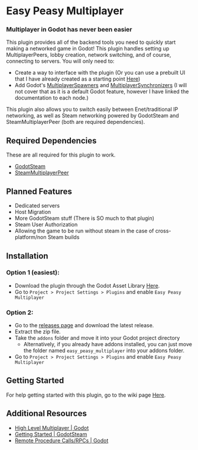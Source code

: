 # Easy Peasy Multiplayer
### Multiplayer in Godot has never been easier
This plugin provides all of the backend tools you need to quickly start making a networked game in Godot! This plugin handles setting up MultiplayerPeers, lobby creation, network switching, and of course, connecting to servers. You will only need to: 
- Create a way to interface with the plugin (Or you can use a prebuilt UI that I have already created as a starting point [Here](https://github.com/Skeats/easy-peasy-multiplayer/tree/main/prefabs/ui/network_ui))
- Add Godot's [MultiplayerSpawners](https://docs.godotengine.org/en/stable/classes/class_multiplayerspawner.html) and [MultiplayerSynchronizers](https://docs.godotengine.org/en/stable/classes/class_multiplayersynchronizer.html#class-multiplayersynchronizer) (I will not cover that as it is a default Godot feature, however I have linked the documentation to each node.)

This plugin also allows you to switch easily between Enet/traditional IP networking, as well as Steam networking powered by GodotSteam and SteamMultiplayerPeer (both are required dependencies).

## Required Dependencies
These are all required for this plugin to work.
- [GodotSteam](https://godotengine.org/asset-library/asset/2445)
- [SteamMultiplayerPeer](https://godotengine.org/asset-library/asset/2258)

## Planned Features
- Dedicated servers
- Host Migration
- More GodotSteam stuff (There is SO much to that plugin)
- Steam User Authorization
- Allowing the game to be run without steam in the case of cross-platform/non Steam builds

## Installation
### Option 1 (easiest):
- Download the plugin through the Godot Asset Library [Here]().
- Go to `Project > Project Settings > Plugins` and enable `Easy Peasy Multiplayer`
### Option 2:
- Go to the [releases page](https://github.com/Skeats/easy-peasy-multiplayer/releases) and download the latest release.
- Extract the zip file.
- Take the `addons` folder and move it into your Godot project directory
  - Alternatively, if you already have addons installed, you can just move the folder named `easy_peasy_multiplayer` into your addons folder.
- Go to `Project > Project Settings > Plugins` and enable `Easy Peasy Multiplayer`

## Getting Started
For help getting started with this plugin, go to the wiki page [Here]().

## Additional Resources
- [High Level Multiplayer | Godot](https://docs.godotengine.org/en/stable/tutorials/networking/high_level_multiplayer.html)
- [Getting Started | GodotSteam](https://godotsteam.com/getting_started/introduction/)
- [Remote Procedure Calls/RPCs | Godot](https://docs.godotengine.org/en/stable/tutorials/networking/high_level_multiplayer.html#remote-procedure-calls)
